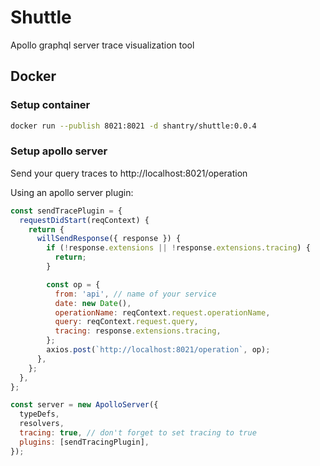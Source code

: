 # Shuttle

Apollo graphql server trace visualization tool

## Docker

### Setup container

```bash
docker run --publish 8021:8021 -d shantry/shuttle:0.0.4
```

### Setup apollo server

Send your query traces to http://localhost:8021/operation

Using an apollo server plugin:

```js
const sendTracePlugin = {
  requestDidStart(reqContext) {
    return {
      willSendResponse({ response }) {
        if (!response.extensions || !response.extensions.tracing) {
          return;
        }

        const op = {
          from: 'api', // name of your service
          date: new Date(),
          operationName: reqContext.request.operationName,
          query: reqContext.request.query,
          tracing: response.extensions.tracing,
        };
        axios.post(`http://localhost:8021/operation`, op);
      },
    };
  },
};

const server = new ApolloServer({
  typeDefs,
  resolvers,
  tracing: true, // don't forget to set tracing to true
  plugins: [sendTracingPlugin],
});
```
